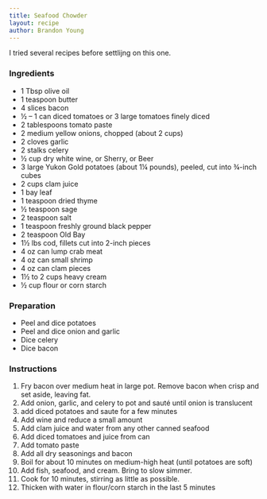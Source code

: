 ```yaml
---
title: Seafood Chowder
layout: recipe
author: Brandon Young
---
```

I tried several recipes before settlijng on this one.

### Ingredients
  * 1 Tbsp olive oil
  * 1 teaspoon butter
  * 4 slices bacon
  * ½ – 1 can diced tomatoes or 3 large tomatoes finely diced
  * 2 tablespoons tomato paste
  * 2 medium yellow onions, chopped (about 2 cups)
  * 2 cloves garlic
  * 2 stalks celery
  * ½ cup dry white wine, or Sherry, or Beer
  * 3 large Yukon Gold potatoes (about 1¼ pounds), peeled, cut into ¾-inch cubes
  * 2 cups clam juice
  * 1 bay leaf
  * 1 teaspoon dried thyme
  * ½ teaspoon sage
  * 2 teaspoon salt
  * 1 teaspoon freshly ground black pepper
  * 2 teaspoon Old Bay
  * 1½ lbs cod, fillets cut into 2-inch pieces
  * 4 oz can lump crab meat
  * 4 oz can small shrimp
  * 4 oz can clam pieces
  * 1½ to 2 cups heavy cream
  * ½ cup flour or corn starch


### Preparation
  * Peel and dice potatoes
  * Peel and dice onion and garlic
  * Dice celery
  * Dice bacon

### Instructions
1. Fry bacon over medium heat in large pot.  Remove bacon when crisp and set aside, leaving fat.
1. Add onion, garlic, and celery to pot and sauté until onion is translucent
1. add diced potatoes and saute for a few minutes
1. Add wine and reduce a small amount
1. Add clam juice and water from any other canned seafood
1. Add diced tomatoes and juice from can
1. Add tomato paste
1. Add all dry seasonings and bacon
1. Boil for about 10 minutes on medium-high heat (until potatoes are soft)
1. Add fish, seafood, and cream.  Bring to slow simmer.  
1. Cook for 10 minutes, stirring as little as possible.
1. Thicken with water in flour/corn starch in the last 5 minutes